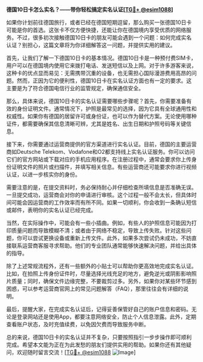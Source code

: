 **德国10日卡怎么实名？——带你轻松搞定实名认证[[TG💪+ @esim1088](https://t.me/s/esim1088)]**

如果你计划前往德国旅行，或者已经在德国短期逗留，那么购买一张德国10日卡可能是你的首选。这张卡不仅方便快捷，还能让你在德国境内享受优质的网络服务。不过，很多初次接触德国10日卡的朋友可能会遇到一个问题：如何完成实名认证？别担心，这篇文章将为你详细解答这一问题，并提供实用的建议。

首先，让我们了解一下德国10日卡的基本情况。德国10日卡是一种预付费SIM卡，用户可以在德国境内使用它来拨打电话、发送短信以及上网。对于许多游客来说，这种卡的优点显而易见：无需携带沉重的设备，也无需担心国际漫游费用高昂的问题。然而，正因为它的便利性，德国10日卡在实名认证方面也有一定的要求。这主要是为了符合德国电信行业的监管规定，确保通信安全。

那么，具体来说，德国10日卡的实名认证需要哪些步骤呢？首先，你需要准备有效的身份证明文件。通常情况下，护照是最常见的选择，因为它具有全球通用性和权威性。如果你有德国的居留许可或身份证，也可以作为替代方案。无论使用哪种证件，都需要确保其信息清晰可辨，尤其是姓名、出生日期和护照号码等关键信息。

接下来，你需要通过运营商提供的官方渠道进行实名认证。目前，德国的主要运营商如Deutsche Telekom、Vodafone和O2都支持线上实名认证服务。你可以访问它们的官方网站或下载对应的手机应用程序。在注册过程中，通常会要求你上传身份证明文件的照片或扫描件，并填写相关信息。有些运营商还可能要求你进行视频认证，以进一步核实你的身份。

需要注意的是，在提交资料时，务必保持耐心并仔细检查所填信息是否准确无误。一旦提交成功，运营商会对你的申请进行审核。这个过程一般不会太长，但具体时间可能会因运营商的工作效率而有所不同。如果一切顺利，你会收到一条确认短信或邮件，表明你的实名认证已经完成。

当然，在实际操作中，可能会有一些小插曲。例如，有些人的护照信息可能因为打印质量问题而导致模糊不清；或者由于网络不稳定，导致上传失败。针对这些问题，你可以尝试更换设备或重新上传文件。此外，如果多次尝试仍未成功，不妨直接联系运营商客服寻求帮助。他们的专业团队通常能够快速解决问题，并给出具体的指导。

除了上述常规流程外，还有一些额外的小贴士可以帮助你更高效地完成实名认证。比如，在拍照上传身份证件时，尽量选择光线充足的地方，避免逆光或阴影影响照片质量；同时，确保文件边缘完整，不要裁剪过多。另外，如果你对某些环节感到困惑，可以参考运营商官网上的常见问题解答（FAQ），那里往往会有详细的说明。

最后，提醒大家，在完成实名认证后，记得妥善保管好自己的账户信息和密码。无论是登录网站还是使用App，都要注意网络安全，防止个人信息泄露。此外，定期查看账户状态，及时充值续费，以免因欠费而导致服务中断。

总的来说，德国10日卡的实名认证并不复杂，只要按照指引一步步操作即可顺利完成。希望本文能为正在为此发愁的朋友们提供实用的帮助。如果你还有其他疑问，欢迎随时留言交流！[[TG💪+ @esim1088](https://t.me/s/esim1088) ![Image](https://i.postimg.cc/4NQfJmqS/Snipaste-2025-05-13-00-14-12.png)]